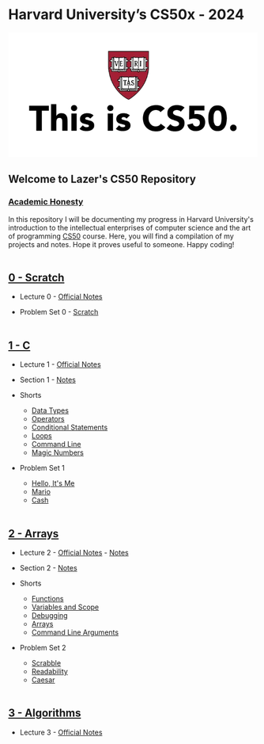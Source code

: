 # Harvard University’s CS50x - 2024
![This is CS50](img/this_is_cs50.webp)
## Welcome to Lazer's CS50 Repository
### [Academic Honesty](https://cs50.harvard.edu/x/2024/honesty/)

In this repository I will be documenting my progress in Harvard University's introduction to the intellectual enterprises of computer science and the art of programming [CS50](https://cs50.harvard.edu/x/2024/) course. Here, you will find a compilation of my projects and notes. Hope it proves useful to someone. Happy coding!
<br><br>


## [0 - Scratch](https://cs50.harvard.edu/x/2024/weeks/0/)

  - Lecture 0 - [Official Notes](https://cs50.harvard.edu/x/2024/notes/0/)

  - Problem Set 0 - [Scratch](https://scratch.mit.edu/projects/973718749)
<br><br>

## [1 - C](https://cs50.harvard.edu/x/2024/weeks/1/)

- Lecture 1 - [Official Notes](https://cs50.harvard.edu/x/2024/notes/1/)
   
- Section 1 - [Notes](week1_c/section1.md)
    
- Shorts
  - [Data Types](week1_c/w1_data_types.md)
  - [Operators](week1_c/w1_operators.md)
  - [Conditional Statements](week1_c/w1_conditional_statements.md)
  - [Loops](week1_c/w1_loops.md)
  - [Command Line](week1_c/w1_command_line.md)
  - [Magic Numbers](week1_c/w1_magic_numbers.md)

- Problem Set 1
  - [Hello, It's Me](week1_c/hello.c)
  - [Mario](week1_c/mario.c)
  - [Cash](week1_c/cash.c)
<br><br>


## [2 - Arrays](https://cs50.harvard.edu/x/2024/weeks/2/)

- Lecture 2 - [Official Notes](https://cs50.harvard.edu/x/2024/notes/2/) - [Notes](week2_arrays/lecture2.md)
    
- Section 2 - [Notes](week2_arrays/section2.md)
    
- Shorts
  - [Functions](week2_arrays/w2_functions.md)
  - [Variables and Scope](week2_arrays/w2_variables_and_scope.md)
  - [Debugging](week2_arrays/w2_debugging.md)
  - [Arrays](week2_arrays/w2_arrays.md)
  - [Command Line Arguments](week2_arrays/w2_command_line_arguments.md)

- Problem Set 2
  - [Scrabble](week2_arrays/scrabble.c)
  - [Readability](week2_arrays/readability.c)
  - [Caesar](week2_arrays/caesar.c)
<br><br>


## [3 - Algorithms](https://cs50.harvard.edu/x/2024/weeks/3/)

- Lecture 3 - [Official Notes](https://cs50.harvard.edu/x/2024/notes/3/)